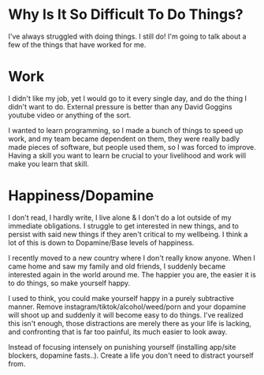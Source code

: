 # Why Is It So Difficult To Do Things?

I've always struggled with doing things. I still do! I'm going to talk about a few of the things that have worked for me.

# Work

I didn't like my job, yet I would go to it every single day, and do the thing I didn't want to do. External pressure is better than any David Goggins youtube video or anything of the sort. 

I wanted to learn programming, so I made a bunch of things to speed up work, and my team became dependent on them, they were really badly made pieces of software, but people used them, so I was forced to improve. Having a skill you want to learn be crucial to your livelihood and work will make you learn that skill.

# Happiness/Dopamine

I don't read, I hardly write, I live alone & I don't do a lot outside of my immediate obligations. I struggle to get interested in new things, and to persist with said new things if they aren't critical to my wellbeing. I think a lot of this is down to Dopamine/Base levels of happiness. 

I recently moved to a new country where I don't really know anyone. When I came home and saw my family and old friends, I suddenly became interested again in the world around me. The happier you are, the easier it is to do things, so make yourself happy.

I used to think, you could make yourself happy in a purely subtractive manner. Remove instagram/tiktok/alcohol/weed/porn and your dopamine will shoot up and suddenly it will become easy to do things. I've realized this isn't enough, those distractions are merely there as your life is lacking, and confronting that is far too painful, its much easier to look away. 

Instead of focusing intensely on punishing yourself (installing app/site blockers, dopamine fasts..). Create a life you don't need to distract yourself from.

